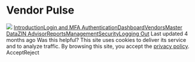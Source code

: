 
# Vendor Pulse
![](https://docs.zeron.one/~gitbook/image?url=https%3A%2F%2F1956480574-files.gitbook.io%2F%7E%2Ffiles%2Fv0%2Fb%2Fgitbook-x-prod.appspot.com%2Fo%2Fspaces%252FUuBdNVlAow8f9cZKicFF%252Fuploads%252FIQCNgSQ0QPBq2LFNtNjz%252FVP_White_Logo-1.png.webp%3Falt%3Dmedia%26token%3Db7e13832-7824-4878-9aa1-a9b82ad77c32&width=768&dpr=4&quality=100&sign=21224c8d&sv=2)
[Introduction](https://docs.zeron.one/introduction)[Login and MFA Authentication](https://docs.zeron.one/login-and-mfa-authentication)[Dashboard](https://docs.zeron.one/dashboard)[Vendors](https://docs.zeron.one/vendors)[Master Data](https://docs.zeron.one/master-data)[ZIN Advisor](https://docs.zeron.one/zin-advisor)[Reports](https://docs.zeron.one/reports)[Management](https://docs.zeron.one/management)[Security](https://docs.zeron.one/security)[Logging Out](https://docs.zeron.one/logging-out)
Last updated 4 months ago
Was this helpful?
This site uses cookies to deliver its service and to analyze traffic. By browsing this site, you accept the [privacy policy](https://zeron.one/privacy-policy/).
AcceptReject
